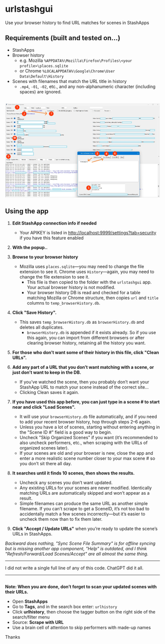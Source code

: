# urlstashgui
Use your browser history to find URL matches for scenes in StashApps

## Requirements (built and tested on...)
- StashApps
- Browser history  
  - e.g. Mozilla `%APPDATA%\Mozilla\Firefox\Profiles\<your profile>\places.sqlite`  
  - or Chrome `%LOCALAPPDATA%\Google\Chrome\User Data\Default\History`
- Scenes with filenames that match the URL title in history  
  - `.mp4`, `-01`, `-02`, etc., and any non-alphanumeric character (including spaces) are ignored.

## 
![how_to_basics1](how_to_basics1.jpg)

## Using the app

1.  **Edit StashApp connection info if needed**
     - Your APIKEY is listed in [http://localhost:9999/settings?tab=security](http://localhost:9999/settings?tab=security) if you have this feature enabled
2.  **With the popup..** 
3.  **Browse to your browser history** 
     - Mozilla uses `places.sqlite`—you may need to change the file extension to see it. Chrome uses `History`—again, you may need to change the file extension to see it. 
       - This file is then copied to the folder with the `urlstashgui` app. Your actual browser history is not modified.  
       - Your browser history DB is read and checked for a table matching Mozilla or Chrome structure, then copies `url` and `title` columns to `temp_browserHistory.db`.
4.  **Click "Save History".**  
    - This saves `temp_browserHistory.db` as `browserHistory.db` and deletes all duplicates.  
      - `browserHistory.db` is appended if it exists already. So if you use this again, you can import from different browsers or after clearing browser history, retaining all the history you want.
6.  **For those who don’t want some of their history in this file, click "Clean URLs".**  
5. **Add any part of a URL that you don’t want matching with a scene, or just don’t want to keep in the DB.**
     - If you’ve watched the scene, then you probably don’t want your StashApp URL to match your scene instead of the correct site...  
     - Clicking  Clean saves it again.

7. **If you have used this app before, you can just type in a scene # to start near and click "Load Scenes".**  
   - It will use your `browserHistory.db` file automatically, and if you need to add your recent browser history, hop through steps 2–6 again.  
   - Unless you have a lot of scenes, starting without entering anything in the "Scene ID #" field is a good way to begin.  
   - Uncheck "Skip Organized Scenes" if you want (it’s recommended to also uncheck performers, etc., when scraping with the URLs of organized scenes later).  
   - If your scenes are old and your browser is new, close the app and enter a more realistic scene number closer to your max scene # so you don’t sit there all day.

8. **It searches until it finds 10 scenes, then shows the results.**  
   - Uncheck any scenes you don’t want updated.  
   - Any existing URLs for your scenes are never modified. Identically matching URLs are automatically skipped and won’t appear as a result.  
   - Simple filenames can produce the same URL as another simple filename. If you can’t scrape to get a SceneID, it’s not too bad to accidentally match a few scenes incorrectly—but it’s easier to uncheck them now than to fix them later.

9. **Click "Accept / Update URLs"** when you’re ready to update the scene’s URLs in StashApps.

*Backward does nothing, "Sync Scene File Summary" is for offline syncing but is missing another app component, "Help" is outdated, and I think "Refresh/Forward/Load Scenes/Accept" are all almost the same thing.*

---

I did not write a single full line of any of this code. ChatGPT did it all.

---

## 
**Note: When you are done, don’t forget to scan your updated scenes with their URLs.**
- Open **StashApps**  
- Go to **Tags**, and in the search box enter: `urlhistory`  
- Click **urlhistory**, then choose the tagger button on the right side of the search/filter menu  
- Source: **Scrape with URL**  
- Use a brain cell of attention to skip performers with made-up names

Thanks
